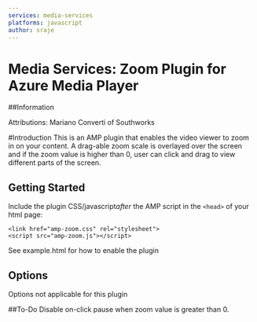 ```yaml
---
services: media-services
platforms: javascript
author: sraje
---
```

# Media Services: Zoom Plugin for Azure Media Player


##Information

Attributions: Mariano Converti of Southworks 

#Introduction
This is an AMP plugin that enables the video viewer to zoom in on your content. A drag-able zoom scale is overlayed over the screen and if the zoom value is higher than 0, user can click and drag to view different parts of the screen. 
## Getting Started
Include the plugin CSS/javascript*after* the AMP script in the `<head>` of your html page:

```<link href="amp-zoom.css" rel="stylesheet">```<br />
```<script src="amp-zoom.js"></script>```

See example.html for how to enable the plugin 
## Options

Options not applicable for this plugin

##To-Do
Disable on-click pause when zoom value is greater than 0. 
